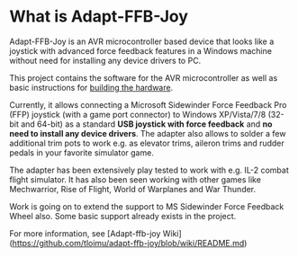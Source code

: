 # What is Adapt-FFB-Joy #

Adapt-FFB-Joy is an AVR microcontroller based device that looks like a joystick with advanced force feedback features in a Windows machine without need for installing any device drivers to PC.

This project contains the software for the AVR microcontroller as well as basic instructions for [building the hardware](https://github.com/tloimu/adapt-ffb-joy/blob/wiki/HowToBuild.md).

Currently, it allows connecting a Microsoft Sidewinder Force Feedback Pro (FFP) joystick (with a game port connector) to Windows XP/Vista/7/8 (32-bit and 64-bit) as a standard **USB joystick with force feedback** and **no need to install any device drivers**. The adapter also allows to solder a few additional trim pots to work e.g. as elevator trims, aileron trims and rudder pedals in your favorite simulator game.

The adapter has been extensively play tested to work with e.g. IL-2 combat flight simulator. It has also been seen working with other games like Mechwarrior, Rise of Flight, World of Warplanes and War Thunder.

Work is going on to extend the support to MS Sidewinder Force Feedback Wheel also. Some basic support already exists in the project.

For more information, see [Adapt-ffb-joy Wiki] (https://github.com/tloimu/adapt-ffb-joy/blob/wiki/README.md)
